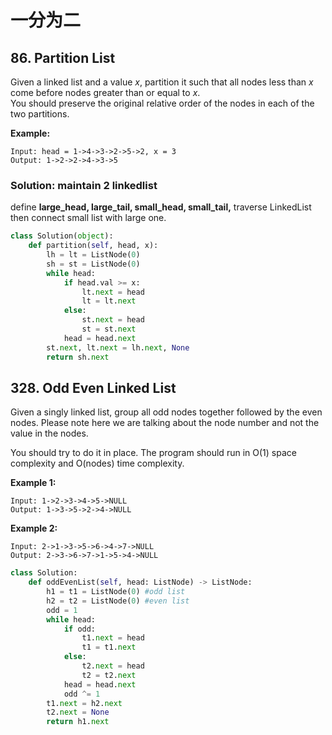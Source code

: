 # 一分为二

## 86. Partition List

Given a linked list and a value _x_, partition it such that all nodes less than _x_ come before nodes greater than or equal to _x_.  
You should preserve the original relative order of the nodes in each of the two partitions.

**Example:**

```text
Input: head = 1->4->3->2->5->2, x = 3
Output: 1->2->2->4->3->5
```

### Solution: maintain 2 linkedlist

define **large\_head, large\_tail, small\_head, small\_tail,** traverse LinkedList then connect small list with large one.

```python
class Solution(object):
    def partition(self, head, x):
        lh = lt = ListNode(0)
        sh = st = ListNode(0)
        while head:
            if head.val >= x:
                lt.next = head
                lt = lt.next
            else:
                st.next = head
                st = st.next
            head = head.next
        st.next, lt.next = lh.next, None
        return sh.next
```

## 328. Odd Even Linked List

Given a singly linked list, group all odd nodes together followed by the even nodes. Please note here we are talking about the node number and not the value in the nodes.

You should try to do it in place. The program should run in O\(1\) space complexity and O\(nodes\) time complexity.

**Example 1:**

```text
Input: 1->2->3->4->5->NULL
Output: 1->3->5->2->4->NULL
```

**Example 2:**

```text
Input: 2->1->3->5->6->4->7->NULL
Output: 2->3->6->7->1->5->4->NULL
```

```python
class Solution:
    def oddEvenList(self, head: ListNode) -> ListNode:
        h1 = t1 = ListNode(0) #odd list
        h2 = t2 = ListNode(0) #even list
        odd = 1
        while head:
            if odd:
                t1.next = head
                t1 = t1.next
            else:
                t2.next = head
                t2 = t2.next
            head = head.next
            odd ^= 1
        t1.next = h2.next
        t2.next = None
        return h1.next
```

